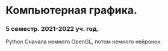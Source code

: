 # Компьютерная графика.
### 5 семестр. 2021-2022 уч. год.
Python
Сначала немного OpenGL, потом немного нейронок.
